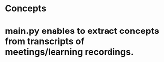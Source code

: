 # Concepts

# main.py enables to extract concepts from transcripts of meetings/learning recordings.
